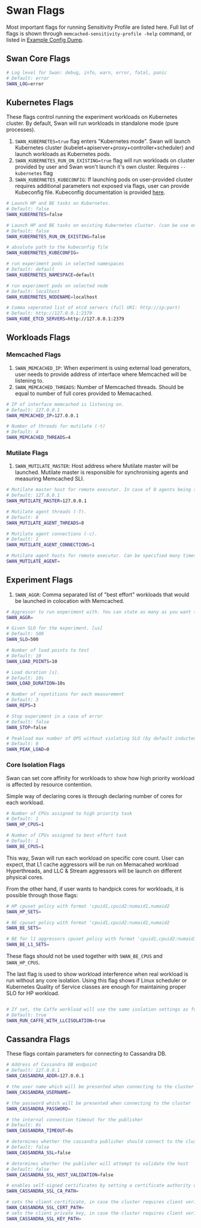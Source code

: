 # Swan Flags

Most important flags for running Sensitivity Profile are listed here. Full list of flags is shown through `memcached-sensitivity-profile -help` command, or listed in [Example Config Dump](config_dump_example.md).   

## Swan Core Flags

```bash
# Log level for Swan: debug, info, warn, error, fatal, panic
# Default: error
SWAN_LOG=error
```

## Kubernetes Flags

These flags control running the experiment workloads on Kubernetes cluster. By default, Swan will run workloads in standalone mode (pure processes).

1. `SWAN_KUBERNETES=true` flag enters "Kubernetes mode". Swan will launch Kubernetes cluster (kubelet+apiserver+proxy+controller+scheduler) and launch workloads as Kubernetes pods.
1. `SWAN_KUBERNETES_RUN_ON_EXISTING=true` flag will run workloads on cluster provided by user and Swan won't launch it's own cluster. Requires `--kubernetes` flag 
1. `SWAN_KUBERNETES_KUBECONFIG`: If launching pods on user-provided cluster requires additional parameters not exposed via flags, user can provide Kubeconfig file. Kubeconfig documentation is provided [here](https://kubernetes.io/docs/concepts/cluster-administration/authenticate-across-clusters-kubeconfig/).


```bash
# Launch HP and BE tasks on Kubernetes.
# Default: false
SWAN_KUBERNETES=false

# Launch HP and BE tasks on existing Kubernetes cluster. (can be use only with --kubernetes flag)
# Default: false
SWAN_KUBERNETES_RUN_ON_EXISTING=false

# absolute path to the kubeconfig file
SWAN_KUBERNETES_KUBECONFIG=

# run experiment pods in selected namespaces
# Default: default
SWAN_KUBERNETES_NAMESPACE=default

# run experiment pods on selected node
# Default: localhost
SWAN_KUBERNETES_NODENAME=localhost

# Comma seperated list of etcd servers (full URI: http://ip:port)
# Default: http://127.0.0.1:2379
SWAN_KUBE_ETCD_SERVERS=http://127.0.0.1:2379

```
## Workloads Flags

### Memcached Flags

1. `SWAN_MEMCACHED_IP`: When experiment is using external load generators, user needs to provide address of interface where Memcached will be listening to.
1. `SWAN_MEMCACHED_THREADS`: Number of Memcached threads. Should be equal to number of full cores provided to Memacached.

```bash
# IP of interface memcached is listening on.
# Default: 127.0.0.1
SWAN_MEMCACHED_IP=127.0.0.1

# Number of threads for mutilate (-t)
# Default: 4
SWAN_MEMCACHED_THREADS=4
```

### Mutilate Flags

1. `SWAN_MUTILATE_MASTER`: Host address where Mutilate master will be launched. Mutilate master is responsible for synchronising agents and measuring Memcached SLI.

```bash
# Mutilate master host for remote executor. In case of 0 agents being specified it runs in agentless mode.Use `local` to run with local executor.
# Default: 127.0.0.1
SWAN_MUTILATE_MASTER=127.0.0.1

# Mutilate agent threads (-T).
# Default: 8
SWAN_MUTILATE_AGENT_THREADS=8

# Mutilate agent connections (-c).
# Default: 1
SWAN_MUTILATE_AGENT_CONNECTIONS=1

# Mutilate agent hosts for remote executor. Can be specified many times for multiple agents setup.
SWAN_MUTILATE_AGENT=
```

## Experiment Flags

1. `SWAN_AGGR`: Comma separated list of "best effort" workloads that would be launched in colocation with Memcached.

```bash
# Aggressor to run experiment with. You can state as many as you want (--aggr=l1d --aggr=membw)
SWAN_AGGR=

# Given SLO for the experiment. [us]
# Default: 500
SWAN_SLO=500

# Number of load points to test
# Default: 10
SWAN_LOAD_POINTS=10

# Load duration [s].
# Default: 10s
SWAN_LOAD_DURATION=10s

# Number of repetitions for each measurement
# Default: 3
SWAN_REPS=3

# Stop experiment in a case of error
# Default: false
SWAN_STOP=false

# Peakload max number of QPS without violating SLO (by default inducted from tuning phase).
# Default: 0
SWAN_PEAK_LOAD=0

```

### Core Isolation Flags

Swan can set core affinity for workloads to show how high priority workload is affected by resource contention.
 
Simple way of declaring cores is through declaring number of cores for each workload.

```bash
# Number of CPUs assigned to high priority task
# Default: 1
SWAN_HP_CPUS=1

# Number of CPUs assigned to best effort task
# Default: 1
SWAN_BE_CPUS=1
```
This way, Swan will run each workload on specific core count. User can expect, that L1 cache aggressors will be run on Memacahed workload Hyperthreads, and LLC & Stream aggressors will be launch on different physical cores.


From the other hand, if user wants to handpick cores for workloads, it is possible through those flags:

```bash
# HP cpuset policy with format 'cpuid1,cpuid2:numaid1,numaid2
SWAN_HP_SETS=

# BE cpuset policy with format 'cpuid1,cpuid2:numaid1,numaid2
SWAN_BE_SETS=

# BE for l1 aggressors cpuset policy with format 'cpuid1,cpuid2:numaid1,numaid2
SWAN_BE_L1_SETS=
```
These flags should not be used together with `SWAN_BE_CPUS` and `SWAN_HP_CPUS`.

The last flag is used to show workload interference when real workload is run without any core isolation. Using this flag shows if Linux scheduler or Kubernetes Quality of Service classes are enough for maintaining proper SLO for HP workload.

```bash

# If set, the Caffe workload will use the same isolation settings as for LLC aggressors, otherwise swan won't apply any performance isolation
# Default: true
SWAN_RUN_CAFFE_WITH_LLCISOLATION=true
```

## Cassandra Flags

These flags contain parameters for connecting to Cassandra DB.

```bash
# Address of Cassandra DB endpoint
# Default: 127.0.0.1
SWAN_CASSANDRA_ADDR=127.0.0.1

# the user name which will be presented when connecting to the cluster
SWAN_CASSANDRA_USERNAME=

# the password which will be presented when connecting to the cluster
SWAN_CASSANDRA_PASSWORD=

# the internal connection timeout for the publisher
# Default: 0s
SWAN_CASSANDRA_TIMEOUT=0s

# determines whether the cassandra publisher should connect to the cluster over an SSL encrypted connection
# Default: false
SWAN_CASSANDRA_SSL=false

# determines whether the publisher will attempt to validate the host
# Default: false
SWAN_CASSANDRA_SSL_HOST_VALIDATION=false

# enables self-signed certificates by setting a certificate authority directly.
SWAN_CASSANDRA_SSL_CA_PATH=

# sets the client certificate, in case the cluster requires client verification
SWAN_CASSANDRA_SSL_CERT_PATH=
# sets the client private key, in case the cluster requires client verification
SWAN_CASSANDRA_SSL_KEY_PATH=
```
